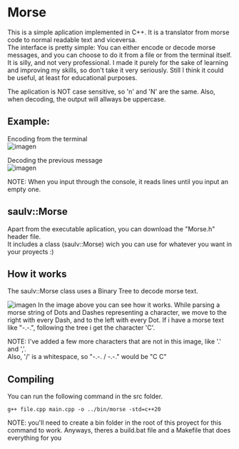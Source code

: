 # Morse
This is a simple aplication implemented in C++.
It is a translator from morse code to normal readable text and viceversa. <br>
The interface is pretty simple: You can either encode or decode morse messages, and you can choose to do it from a file or from the terminal itself. <br>
It is silly, and not very professional. I made it purely for the sake of learning and improving my skills, so don't take it very seriously. Still I think it could be useful, at least for educational purposes.

The aplication is NOT case sensitive, so 'n' and 'N' are the same. Also, when decoding, the output will allways be uppercase.

## Example:
Encoding from the terminal<br>
![imagen](https://user-images.githubusercontent.com/84346214/206918966-b3c7e9a9-714a-4ac4-ba3a-4f04923afbf6.png)

Decoding the previous message <br>
![imagen](https://user-images.githubusercontent.com/84346214/206919032-669fb384-b689-4deb-b9fd-18e3fbec5473.png)

  NOTE: When you input through the console, it reads lines until you input an empty one.

## saulv::Morse
Apart from the executable aplication, you can download the "Morse.h" header file. <br>
It includes a class (saulv::Morse) wich you can use for whatever you want in your proyects :)

## How it works
The saulv::Morse class uses a Binary Tree to decode morse text.

![imagen](https://user-images.githubusercontent.com/84346214/206912776-2b6f7f10-bcf6-4f73-a5dc-aab5743c1db8.png)
In the image above you can see how it works. While parsing a morse string of Dots and Dashes representing a character, we move to the right with every Dash, 
and to the left with every Dot.
If i have a morse text like "\-\.\-\.", following the tree i get the character 'C'.

  NOTE: I've added a few more characters that are not in this image, like '.' and ','. <br>
  Also, '/' is a whitespace, so "\-\.\-\. / \-\.\-\." would be "C C"

## Compiling
You can run the following command in the src folder.
```
g++ file.cpp main.cpp -o ../bin/morse -std=c++20
```
NOTE: you'll need to create a bin folder in the root of this proyect for this command to work. Anyways, theres a 
build.bat file and a Makefile that does everything for you
